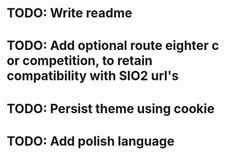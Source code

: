 # TODO: Write readme
# TODO: Add optional route eighter c or competition, to retain compatibility with SIO2 url's
# TODO: Persist theme using cookie
# TODO: Add polish language

